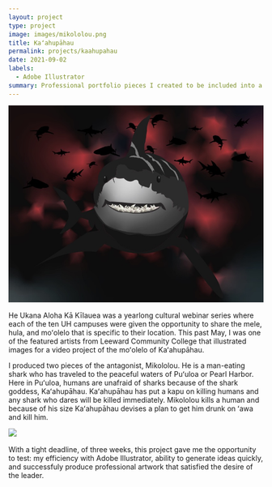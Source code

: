```yaml
---
layout: project
type: project
image: images/mikololou.png
title: Kaʻahupāhau
permalink: projects/kaahupahau
date: 2021-09-02
labels:
  - Adobe Illustrator
summary: Professional portfolio pieces I created to be included into a video project for Hawaiʻi Papa O Ke Ao cultural series.
---
```


<img class="ui medium right floated rounded image" src="../images/mikololou.jpg">

He Ukana Aloha Kā Kīlauea was a yearlong cultural webinar series where each of the ten UH campuses were given the opportunity to share
the mele, hula, and moʻolelo that is specific to their location. This past May, I was one of the featured artists from Leeward Community 
College that illustrated images for a video project of the moʻolelo of Kaʻahupāhau. 

I produced two pieces of the antagonist, Mikololou. He is a man-eating shark who has traveled to the peaceful waters of
Puʻuloa or Pearl Harbor. Here in Puʻuloa, humans are unafraid of sharks because of the shark goddess, Kaʻahupāhau. Kaʻahupāhau has put a
kapu on killing humans and any shark who dares will be killed immediately. Mikololou kills a human and because of his size Kaʻahupāhau
devises a plan to get him drunk on ʻawa and kill him. 

<img class="ui medium left floated rounded image" src="../images/upena.jpg">
   
With a tight deadline, of three weeks, this project gave me the opportunity to test: my efficiency with Adobe Illustrator, ability to generate ideas quickly, and successfuly produce professional artwork that satisfied the desire of the leader. 

